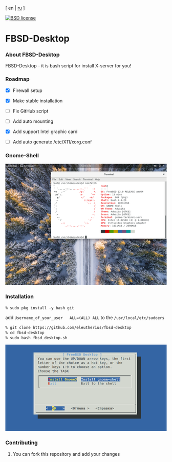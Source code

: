 [ en | [ru](doc/README-ru.md) ]


[![BSD license](https://img.shields.io/pypi/l/flask.svg)](
https://github.com/eleutherius/fbsd-desktop/blob/master/LICENSE)

# FBSD-Desktop

###  About FBSD-Desktop

FBSD-Desktop - it is bash script for install X-server for you!

### Roadmap

- [x]  Firewall setup
- [x]  Make stable installation
- [ ]  Fix GitHub script
- [ ]  Add auto mounting
- [x]  Add support Intel graphic card
- [ ]  Add auto generate /etc/X11/xorg.conf


### Gnome-Shell

[![Gnome-Shell](https://github.com/eleutherius/fbsd-desktop/blob/master/doc/gnome.png)](
https://github.com/eleutherius/fbsd-desktop/blob/master/doc/gnome.png)

### Installation

```
% sudo pkg install -y bash git
```
add   ```Username_of_your_user   ALL=(ALL) ALL``` to the ```/usr/local/etc/sudoers```

```
% git clone https://github.com/eleutherius/fbsd-desktop
% cd fbsd-desktop
% sudo bash fbsd_desktop.sh
```

[![Screen](https://github.com/eleutherius/fbsd-desktop/blob/master/doc/screen.png)](
https://github.com/eleutherius/fbsd-desktop/blob/master/doc/screen.png)

### Contributing

1. You can fork this repository and add your changes